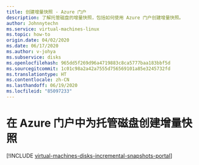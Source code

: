 ```yaml
---
title: 创建增量快照 - Azure 门户
description: 了解托管磁盘的增量快照，包括如何使用 Azure 门户创建增量快照。
author: Johnnytechn
ms.service: virtual-machines-linux
ms.topic: how-to
origin.date: 04/02/2020
ms.date: 06/17/2020
ms.author: v-johya
ms.subservice: disks
ms.openlocfilehash: 965dd5f269d96a4719883c8ca5777baa183bbf5d
ms.sourcegitcommit: 1c01c98a2a42a7555d756569101a85e3245732fd
ms.translationtype: HT
ms.contentlocale: zh-CN
ms.lasthandoff: 06/19/2020
ms.locfileid: "85097233"
---
```

<!--Verified successfully by PG team-->
# <a name="creating-an-incremental-snapshot-for-managed-disks-in-the-azure-portal"></a>在 Azure 门户中为托管磁盘创建增量快照
[!INCLUDE [virtual-machines-disks-incremental-snapshots-portal](../../../includes/virtual-machines-disks-incremental-snapshots-portal.md)]

<!-- Update_Description: new article about disks incremental snapshots portal -->
<!--NEW.date: 06/15/2020-->